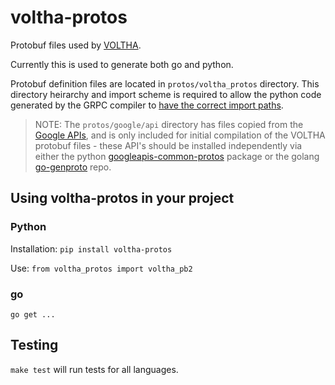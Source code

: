 # voltha-protos

Protobuf files used by [VOLTHA](https://wiki.opencord.org/display/CORD/VOLTHA).

Currently this is used to generate both go and python.

Protobuf definition files are located in `protos/voltha_protos` directory. This
directory heirarchy and import scheme is required to allow the python code
generated by the GRPC compiler to [have the correct import
paths](https://github.com/grpc/grpc/issues/9575#issuecomment-293934506).

> NOTE: The `protos/google/api` directory has files copied from the [Google
> APIs](https://github.com/googleapis/googleapis), and is only included for
> initial compilation of the VOLTHA protobuf files - these API's should be
> installed independently via either the python
> [googleapis-common-protos](https://pypi.org/project/googleapis-common-protos/)
> package or the golang [go-genproto](https://github.com/google/go-genproto)
> repo.

## Using voltha-protos in your project

### Python

Installation: `pip install voltha-protos`

Use: `from voltha_protos import voltha_pb2`

### go

`go get ...`

## Testing

`make test` will run tests for all languages.

